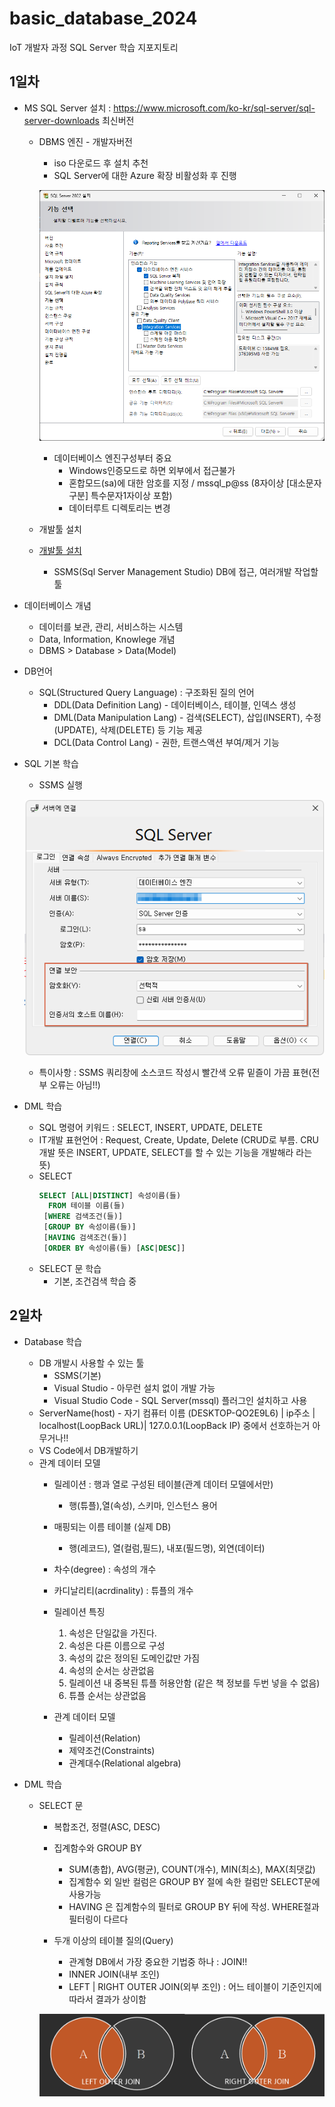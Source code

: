 # basic_database_2024
IoT 개발자 과정 SQL Server 학습 지포지토리

## 1일차
- MS SQL Server 설치 : https://www.microsoft.com/ko-kr/sql-server/sql-server-downloads 최신버전
    - DBMS 엔진 - 개발자버전
        - iso 다운로드 후 설치 추천
        - SQL Server에 대한 Azure 확장 비활성화 후 진행

        ![기능선택](https://github.com/JEONGWOO0705/basic_database_2024/blob/main/images/db001.png?raw=true)
        - 데이터베이스 엔진구성부터 중요
            - Windows인증모드로 하면 외부에서 접근불가
            - 혼합모드(sa)에 대한 암호를 지정 / mssql_p@ss (8자이상 [대소문자구분] 특수문자1자이상 포함)
            - 데이터루트 디렉토리는 변경
    - 개발툴 설치
    - [개발툴 설치](https://learn.microsoft.com/ko-kr/sql/ssms/download-sql-server-management-studio-ssms?view=sql-server-ver16)
        - SSMS(Sql Server Management Studio) DB에 접근, 여러개발 작업할 툴


- 데이터베이스 개념
    - 데이터를 보관, 관리, 서비스하는 시스템
    - Data, Information, Knowlege 개념
    - DBMS > Database > Data(Model)

- DB언어
    - SQL(Structured Query Language) : 구조화된 질의 언어
        - DDL(Data Definition Lang) - 데이터베이스, 테이블, 인덱스 생성
        - DML(Data Manipulation Lang) - 검색(SELECT), 삽입(INSERT), 수정(UPDATE), 삭제(DELETE) 등 기능 제공
        - DCL(Data Control Lang) - 권한, 트랜스액션 부여/제거 기능

- SQL 기본 학습
    - SSMS 실행

    ![SSMS 로그인](https://github.com/JEONGWOO0705/basic_database_2024/blob/main/images/db002.png?raw=true)

    - 특이사항 : SSMS 쿼리창에 소스코드 작성시 빨간색 오류 밑즐이 가끔 표현(전부 오류는 아님!!)
- DML 학습
    - SQL 명령어 키워드 : SELECT, INSERT, UPDATE, DELETE 
    - IT개발 표현언어 : Request, Create, Update, Delete (CRUD로 부름. CRU개발 뜻은 INSERT, UPDATE, SELECT를 할 수 있는 기능을 개발해라 라는 뜻)
    - SELECT
        ```sql
        SELECT [ALL|DISTINCT] 속성이름(들)
          FROM 테이블 이름(들)
         [WHERE 검색조건(들)]
         [GROUP BY 속성이름(들)]
         [HAVING 검색조건(들)]
         [ORDER BY 속성이름(들) [ASC|DESC]]
        ```
    - SELECT 문 학습
        - 기본, 조건검색 학습 중
## 2일차
- Database 학습
    - DB 개발시 사용할 수 있는 툴
        - SSMS(기본)
        - Visual Studio - 아무런 설치 없이 개발 가능
        - Visual Studio Code -  SQL Server(mssql) 플러그인 설치하고 사용
    - ServerName(host) - 자기 컴퓨터 이름 (DESKTOP-QO2E9L6) | ip주소 | localhost(LoopBack URL)| 127.0.0.1(LoopBack IP) 중에서 선호하는거 아무거나!!
    - VS Code에서 DB개발하기
    - 관계 데이터 모델
        - 릴레이션 : 행과 열로 구성된 테이블(관계 데이터 모델에서만)
            - 행(튜플),열(속성), 스키마, 인스턴스 용어
        - 매핑되는 이름 테이블 (실제 DB)
            - 행(레코드), 열(컬럼,필드), 내포(필드명), 외연(데이터)
        - 차수(degree) : 속성의 개수
        - 카디날리티(acrdinality) : 튜플의 개수

        - 릴레이션 특징
            1. 속성은 단일값을 가진다.
            2. 속성은 다른 이름으로 구성
            3. 속성의 값은 정의된 도메인값만 가짐
            4. 속성의 순서는 상관없음
            5. 릴레이션 내 중복된 튜플 허용안함 (같은 책 정보를 두번 넣을 수 없음)
            6. 튜플 순서는 상관없음

        - 관계 데이터 모델
            - 릴레이션(Relation)
            - 제약조건(Constraints)
            - 관계대수(Relational algebra)

- DML 학습
    - SELECT 문
        - 복합조건, 정렬(ASC, DESC)
        - 집계함수와 GROUP BY
            - SUM(총합), AVG(평균), COUNT(개수), MIN(최소), MAX(최댓값)
            - 집계함수 외 일반 컬럼은 GROUP BY 절에 속한 컬럼만 SELECT문에 사용가능
            - HAVING 은 집계함수의 필터로 GROUP BY 뒤에 작성. WHERE절과 필터링이 다르다

        - 두개 이상의 테이블 질의(Query)
            - 관계형 DB에서 가장 중요한 기법중 하나 : JOIN!!
            - INNER JOIN(내부 조인)
            - LEFT | RIGHT OUTER JOIN(외부 조인) : 어느 테이블이 기준인지에 따라서 결과가 상이함

        ![외부조인](https://github.com/JEONGWOO0705/basic_database_2024/blob/main/images/db004.png?raw=true)